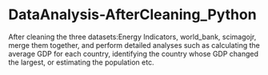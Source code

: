 # DataAnalysis-AfterCleaning_Python
After cleaning the three datasets:Energy Indicators, world_bank, scimagojr, merge them together, and perform detailed analyses such as calculating the average GDP for each country, identifying the country whose GDP changed the largest, or estimating the population etc.
